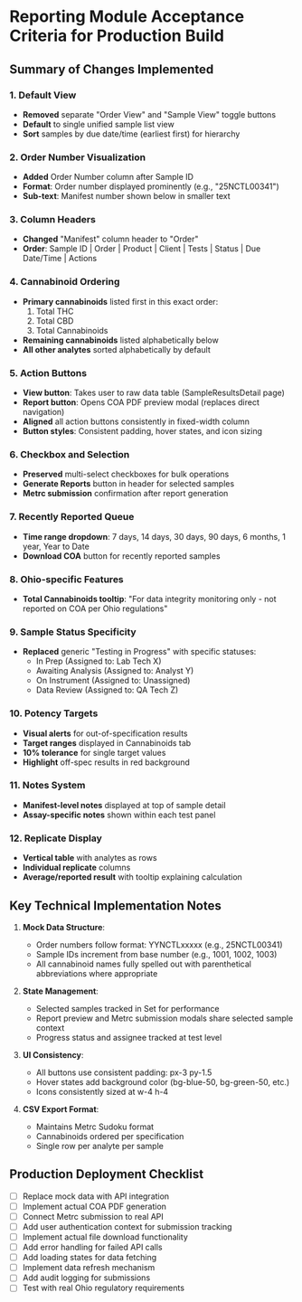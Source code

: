 # Reporting Module Acceptance Criteria for Production Build

## Summary of Changes Implemented

### 1. Default View
- **Removed** separate "Order View" and "Sample View" toggle buttons
- **Default** to single unified sample list view
- **Sort** samples by due date/time (earliest first) for hierarchy

### 2. Order Number Visualization
- **Added** Order Number column after Sample ID
- **Format**: Order number displayed prominently (e.g., "25NCTL00341")
- **Sub-text**: Manifest number shown below in smaller text

### 3. Column Headers
- **Changed** "Manifest" column header to "Order"
- **Order**: Sample ID | Order | Product | Client | Tests | Status | Due Date/Time | Actions

### 4. Cannabinoid Ordering
- **Primary cannabinoids** listed first in this exact order:
  1. Total THC
  2. Total CBD  
  3. Total Cannabinoids
- **Remaining cannabinoids** listed alphabetically below
- **All other analytes** sorted alphabetically by default

### 5. Action Buttons
- **View button**: Takes user to raw data table (SampleResultsDetail page)
- **Report button**: Opens COA PDF preview modal (replaces direct navigation)
- **Aligned** all action buttons consistently in fixed-width column
- **Button styles**: Consistent padding, hover states, and icon sizing

### 6. Checkbox and Selection
- **Preserved** multi-select checkboxes for bulk operations
- **Generate Reports** button in header for selected samples
- **Metrc submission** confirmation after report generation

### 7. Recently Reported Queue
- **Time range dropdown**: 7 days, 14 days, 30 days, 90 days, 6 months, 1 year, Year to Date
- **Download COA** button for recently reported samples

### 8. Ohio-specific Features
- **Total Cannabinoids tooltip**: "For data integrity monitoring only - not reported on COA per Ohio regulations"

### 9. Sample Status Specificity
- **Replaced** generic "Testing in Progress" with specific statuses:
  - In Prep (Assigned to: Lab Tech X)
  - Awaiting Analysis (Assigned to: Analyst Y)
  - On Instrument (Assigned to: Unassigned)
  - Data Review (Assigned to: QA Tech Z)

### 10. Potency Targets
- **Visual alerts** for out-of-specification results
- **Target ranges** displayed in Cannabinoids tab
- **10% tolerance** for single target values
- **Highlight** off-spec results in red background

### 11. Notes System
- **Manifest-level notes** displayed at top of sample detail
- **Assay-specific notes** shown within each test panel

### 12. Replicate Display
- **Vertical table** with analytes as rows
- **Individual replicate** columns
- **Average/reported result** with tooltip explaining calculation

## Key Technical Implementation Notes

1. **Mock Data Structure**:
   - Order numbers follow format: YYNCTLxxxxx (e.g., 25NCTL00341)
   - Sample IDs increment from base number (e.g., 1001, 1002, 1003)
   - All cannabinoid names fully spelled out with parenthetical abbreviations where appropriate

2. **State Management**:
   - Selected samples tracked in Set for performance
   - Report preview and Metrc submission modals share selected sample context
   - Progress status and assignee tracked at test level

3. **UI Consistency**:
   - All buttons use consistent padding: px-3 py-1.5
   - Hover states add background color (bg-blue-50, bg-green-50, etc.)
   - Icons consistently sized at w-4 h-4

4. **CSV Export Format**:
   - Maintains Metrc Sudoku format
   - Cannabinoids ordered per specification
   - Single row per analyte per sample

## Production Deployment Checklist

- [ ] Replace mock data with API integration
- [ ] Implement actual COA PDF generation
- [ ] Connect Metrc submission to real API
- [ ] Add user authentication context for submission tracking
- [ ] Implement actual file download functionality
- [ ] Add error handling for failed API calls
- [ ] Add loading states for data fetching
- [ ] Implement data refresh mechanism
- [ ] Add audit logging for submissions
- [ ] Test with real Ohio regulatory requirements